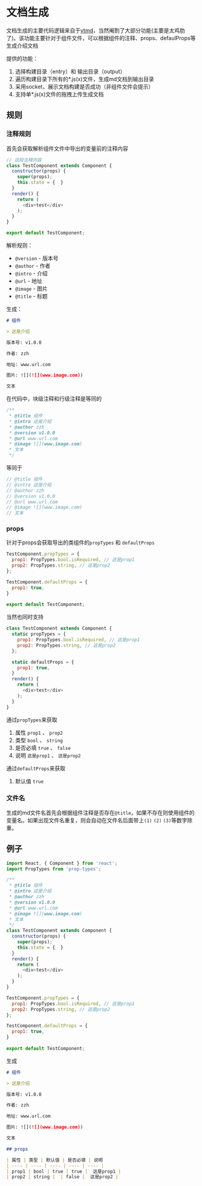# 文档生成

文档生成的主要代码逻辑来自于[vtmd](https://github.com/rywaroy/vtmd)，当然阉割了大部分功能(主要是太鸡肋了)。该功能主要针对于组件文件，可以根据组件的注释、props、defaulProps等生成介绍文档

提供的功能：

1. 选择构建目录（entry）和 输出目录（output）
2. 遍历构建目录下所有的*.js(x)文件，生成md文档到输出目录
3. 采用socket，展示文档构建是否成功（非组件文件会提示）
4. 支持单*.js(x)文件的拖拽上传生成文档

## 规则

### 注释规则

首先会获取解析组件文件中导出的变量前的注释内容

```js
// 这段注释内容
class TestComponent extends Component {
  constructor(props) {
    super(props);
    this.state = {  }
  }
  render() { 
    return (
      <div>test</div>
    );
  }
}

export default TestComponent;
```

解析规则：

* `@version` - 版本号
* `@author` - 作者
* `@intro` - 介绍
* `@url` - 地址
* `@image` - 图片
* `@title` - 标题

生成：

```md
# 组件 

> 这是介绍

版本号: v1.0.0 

作者: zzh

地址: www.url.com

图片: ![](![](www.image.com))

文本
```

在代码中，块级注释和行级注释是等同的

```js
/**
 * @title 组件
 * @intro 这是介绍
 * @author zzh
 * @version v1.0.0
 * @url www.url.com
 * @image ![](www.image.com)
 * 文本
 */
```

等同于

```js
// @title 组件
// @intro 这是介绍
// @author zzh
// @version v1.0.0
// @url www.url.com
// @image ![](www.image.com)
// 文本
```

### props

针对于props会获取导出的类组件的`propTypes` 和 `defaultProps`

```js
TestComponent.propTypes = {
  prop1: PropTypes.bool.isRequired, // 这是prop1
  prop2: PropTypes.string, // 这是prop2
};

TestComponent.defaultProps = {
  prop1: true,
}
 
export default TestComponent;
```

当然也同时支持

```js
class TestComponent extends Component {
  static propTypes = {
    prop1: PropTypes.bool.isRequired, // 这是prop1
    prop2: PropTypes.string, // 这是prop2
  };

  static defaultProps = {
    prop1: true,
  }
  render() { 
    return (
      <div>test</div>
    );
  }
}
```

通过`propTypes`来获取

1. 属性 `prop1` 、 `prop2`
2. 类型 `bool` 、 `string`
3. 是否必填 `true` 、 `false`
4. 说明 `这是prop1` 、 `这是prop2`

通过`defaultProps`来获取

1. 默认值 `true`

### 文件名

生成的md文件名首先会根据组件注释是否存在`@title`，如果不存在则使用组件的变量名。如果出现文件名重复，则会自动在文件名后面带上`(1)` `(2)` `(3)`等数字除重。

## 例子

```js
import React, { Component } from 'react';
import PropTypes from 'prop-types';

/**
 * @title 组件
 * @intro 这是介绍
 * @author zzh
 * @version v1.0.0
 * @url www.url.com
 * @image ![](www.image.com)
 * 文本
 */
class TestComponent extends Component {
  constructor(props) {
    super(props);
    this.state = {  }
  }
  render() { 
    return (
      <div>test</div>
    );
  }
}

TestComponent.propTypes = {
  prop1: PropTypes.bool.isRequired, // 这是prop1
  prop2: PropTypes.string, // 这是prop2
};

TestComponent.defaultProps = {
  prop1: true,
}
 
export default TestComponent;
```

生成

```md
# 组件 

> 这是介绍

版本号: v1.0.0 

作者: zzh

地址: www.url.com

图片: ![](![](www.image.com))

文本

## props 

| 属性 | 类型 | 默认值 | 是否必填 | 说明
| ---- | ---- | ---- | ---- | ---- | 
| prop1 | bool | true | true |  这是prop1 | 
| prop2 | string |  | false |  这是prop2 | 


```